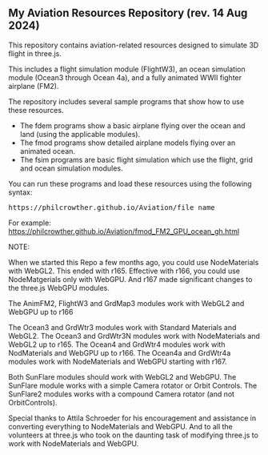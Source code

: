 <h2>My Aviation Resources Repository (rev. 14 Aug 2024)</h2>
<p>
This repository contains aviation-related resources designed to simulate 3D flight in three.js.
</p><p>
This includes a flight simulation module (FlightW3), an ocean simulation module (Ocean3 through Ocean 4a), and a fully animated WWII fighter airplane (FM2).
</p><p>
The repository includes several sample programs that show how to use these resources.
</p>
<ul>
	<li>The fdem programs show a basic airplane flying over the ocean and land (using the applicable modules).</li>
	<li>The fmod programs show detailed airplane models flying over an animated ocean.</li>
	<li>The fsim programs are basic flight simulation which use the flight, grid and ocean simulation modules.</li>
</ul>
<p>
You can run these programs and load these resources using the following syntax:
<pre>https://philcrowther.github.io/Aviation/file_name</pre>

For example: https://philcrowther.github.io/Aviation/fmod_FM2_GPU_ocean_gh.html

NOTE:
<p>
When we started this Repo a few months ago, you could use NodeMaterials with WebGL2. This ended with r165. Effective with r166, you could use NodeMatgerials only with WebGPU. And r167 made significant changes to the three.js WebGPU modules.
</p><p>
The AnimFM2, FlightW3 and GrdMap3 modules work with WebGL2 and WebGPU up to r166
</p><p>
The Ocean3 and GrdWtr3 modules work with Standard Materials and WebGL2. The Ocean3 and GrdWtr3N modules work with NodeMaterials and WebGL2 up to r165. The Ocean4 and GrdWtr4 modules work with NodMaterials and WebGPU up to r166. The Ocean4a and GrdWtr4a modules work with NodeMaterials and WebGPU starting with r167. 
</p><p>
Both SunFlare modules should work with WebGL2 and WebGPU. The SunFlare module works with a simple Camera rotator or Orbit Controls. The SunFlare2 modules works with a compound Camera rotator (and not OrbitControls).
</p><p>
Special thanks to Attila Schroeder for his encouragement and assistance in converting everything to NodeMaterials and WebGPU. And to all the volunteers at three.js who took on the daunting task of modifying three.js to work with NodeMaterials and WebGPU.
</p>
